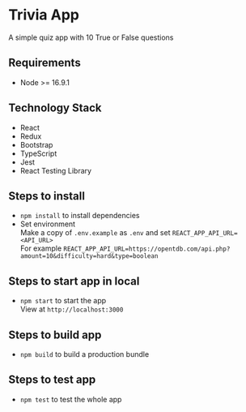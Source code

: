 # Trivia App

A simple quiz app with 10 True or False questions 

## Requirements

- Node >= 16.9.1

## Technology Stack

- React
- Redux
- Bootstrap
- TypeScript
- Jest
- React Testing Library

## Steps to install
- `npm install` to install dependencies
- Set environment \
  Make a copy of `.env.example` as `.env` and set `REACT_APP_API_URL=<API_URL>` \
  For example `REACT_APP_API_URL=https://opentdb.com/api.php?amount=10&difficulty=hard&type=boolean`

## Steps to start app in local

- `npm start` to start the app \
  View at `http://localhost:3000`

## Steps to build app

- `npm build` to build a production bundle

## Steps to test app

- `npm test` to test the whole app 
